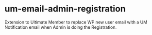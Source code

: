 # um-email-admin-registration
Extension to Ultimate Member to replace WP new user email with a UM Notification email when Admin is doing the Registration.
